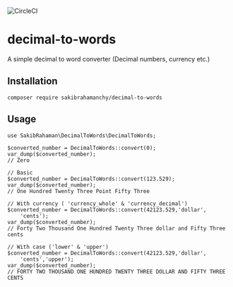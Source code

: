 ![CircleCI](https://img.shields.io/circleci/build/github/sakibrahmanchy/decimal-to-words)

# decimal-to-words
A simple decimal to word converter (Decimal numbers, currency etc.)

## Installation
`composer require sakibrahamanchy/decimal-to-words`

## Usage
```
use SakibRahaman\DecimalToWords\DecimalToWords;

$converted_number = DecimalToWords::convert(0);
var_dump($converted_number);
// Zero

// Basic
$converted_number = DecimalToWords::convert(123.529);
var_dump($converted_number);
// One Hundred Twenty Three Point Fifty Three

// With currency ( 'currency_whole' & 'currency_decimal')
$converted_number = DecimalToWords::convert(42123.529,'dollar',
    'cents');
var_dump($converted_number);
// Forty Two Thousand One Hundred Twenty Three dollar and Fifty Three cents

// With case ('lower' & 'upper')
$converted_number = DecimalToWords::convert(42123.529,'dollar',
    'cents','upper');
var_dump($converted_number);
// FORTY TWO THOUSAND ONE HUNDRED TWENTY THREE DOLLAR AND FIFTY THREE CENTS
```
